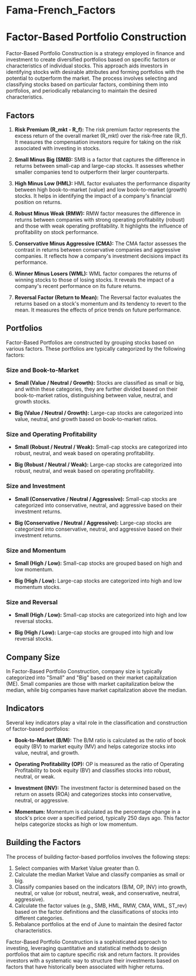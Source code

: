 # Fama-French_Factors
# Factor-Based Portfolio Construction

Factor-Based Portfolio Construction is a strategy employed in finance and investment to create diversified portfolios based on specific factors or characteristics of individual stocks. This approach aids investors in identifying stocks with desirable attributes and forming portfolios with the potential to outperform the market. The process involves selecting and classifying stocks based on particular factors, combining them into portfolios, and periodically rebalancing to maintain the desired characteristics.

## Factors

1. **Risk Premium (R_mkt - R_f):** The risk premium factor represents the excess return of the overall market (R_mkt) over the risk-free rate (R_f). It measures the compensation investors require for taking on the risk associated with investing in stocks.

2. **Small Minus Big (SMB):** SMB is a factor that captures the difference in returns between small-cap and large-cap stocks. It assesses whether smaller companies tend to outperform their larger counterparts.

3. **High Minus Low (HML):** HML factor evaluates the performance disparity between high book-to-market (value) and low book-to-market (growth) stocks. It helps in identifying the impact of a company's financial position on returns.

4. **Robust Minus Weak (RMW):** RMW factor measures the difference in returns between companies with strong operating profitability (robust) and those with weak operating profitability. It highlights the influence of profitability on stock performance.

5. **Conservative Minus Aggressive (CMA):** The CMA factor assesses the contrast in returns between conservative companies and aggressive companies. It reflects how a company's investment decisions impact its performance.

6. **Winner Minus Losers (WML):** WML factor compares the returns of winning stocks to those of losing stocks. It reveals the impact of a company's recent performance on its future returns.

7. **Reversal Factor (Return to Mean):** The Reversal factor evaluates the returns based on a stock's momentum and its tendency to revert to the mean. It measures the effects of price trends on future performance.

## Portfolios

Factor-Based Portfolios are constructed by grouping stocks based on various factors. These portfolios are typically categorized by the following factors:

### Size and Book-to-Market

- **Small (Value / Neutral / Growth):** Stocks are classified as small or big, and within these categories, they are further divided based on their book-to-market ratios, distinguishing between value, neutral, and growth stocks.

- **Big (Value / Neutral / Growth):** Large-cap stocks are categorized into value, neutral, and growth based on book-to-market ratios.

### Size and Operating Profitability

- **Small (Robust / Neutral / Weak):** Small-cap stocks are categorized into robust, neutral, and weak based on operating profitability.

- **Big (Robust / Neutral / Weak):** Large-cap stocks are categorized into robust, neutral, and weak based on operating profitability.

### Size and Investment

- **Small (Conservative / Neutral / Aggressive):** Small-cap stocks are categorized into conservative, neutral, and aggressive based on their investment returns.

- **Big (Conservative / Neutral / Aggressive):** Large-cap stocks are categorized into conservative, neutral, and aggressive based on their investment returns.

### Size and Momentum

- **Small (High / Low):** Small-cap stocks are grouped based on high and low momentum.

- **Big (High / Low):** Large-cap stocks are categorized into high and low momentum stocks.

### Size and Reversal

- **Small (High / Low):** Small-cap stocks are categorized into high and low reversal stocks.

- **Big (High / Low):** Large-cap stocks are grouped into high and low reversal stocks.

## Company Size

In Factor-Based Portfolio Construction, company size is typically categorized into "Small" and "Big" based on their market capitalization (ME). Small companies are those with market capitalization below the median, while big companies have market capitalization above the median.

## Indicators

Several key indicators play a vital role in the classification and construction of factor-based portfolios:

- **Book-to-Market (B/M):** The B/M ratio is calculated as the ratio of book equity (BV) to market equity (MV) and helps categorize stocks into value, neutral, and growth.

- **Operating Profitability (OP):** OP is measured as the ratio of Operating Profitability to book equity (BV) and classifies stocks into robust, neutral, or weak.

- **Investment (INV):** The investment factor is determined based on the return on assets (ROA) and categorizes stocks into conservative, neutral, or aggressive.

- **Momentum:** Momentum is calculated as the percentage change in a stock's price over a specified period, typically 250 days ago. This factor helps categorize stocks as high or low momentum.

## Building the Factors

The process of building factor-based portfolios involves the following steps:

1. Select companies with Market Value greater than 0.
2. Calculate the median Market Value and classify companies as small or big.
3. Classify companies based on the indicators (B/M, OP, INV) into growth, neutral, or value (or robust, neutral, weak, and conservative, neutral, aggressive).
4. Calculate the factor values (e.g., SMB, HML, RMW, CMA, WML, ST_rev) based on the factor definitions and the classifications of stocks into different categories.
5. Rebalance portfolios at the end of June to maintain the desired factor characteristics.

Factor-Based Portfolio Construction is a sophisticated approach to investing, leveraging quantitative and statistical methods to design portfolios that aim to capture specific risk and return factors. It provides investors with a systematic way to structure their investments based on factors that have historically been associated with higher returns.
